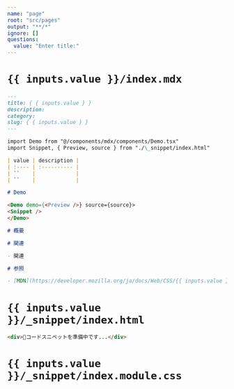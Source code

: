 ```yaml
---
name: "page"
root: "src/pages"
output: "**/*"
ignore: []
questions:
  value: "Enter title:"
---
```


# `{{ inputs.value }}/index.mdx`

```markdown
---
title: { { inputs.value } }
description:
category:
slug: { { inputs.value } }
---

import Demo from "@/components/mdx/components/Demo.tsx"
import Snippet, { Preview, source } from "./\_snippet/index.html"

| value | description |
| :---- | :---------- |
| ``    |             |
| ``    |             |

# Demo

<Demo demo={<Preview />} source={source}>
<Snippet />
</Demo>

# 概要

# 関連

- 関連

# 参照

- [MDN](https://developer.mozilla.org/ja/docs/Web/CSS/{{ inputs.value }})
```

# `{{ inputs.value }}/_snippet/index.html`

```html
<div>🚧コードスニペットを準備中です...</div>
```

# `{{ inputs.value }}/_snippet/index.module.css`

```css

```
